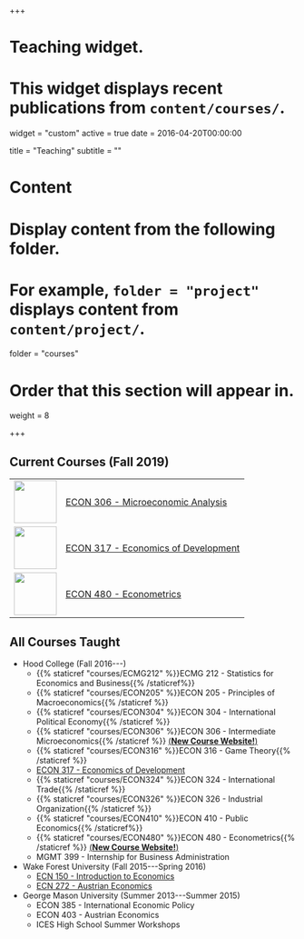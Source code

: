 +++
# Teaching widget.
# This widget displays recent publications from `content/courses/`.
widget = "custom"
active = true
date = 2016-04-20T00:00:00

title = "Teaching"
subtitle = ""

# Content
# Display content from the following folder.
# For example, `folder = "project"` displays content from `content/project/`.
folder = "courses"

# Order that this section will appear in.
weight = 8

+++

## Current Courses (Fall 2019)

|   |     |
|----|----|
| <img src="https://ryansafner.com/img/micro_hex.png" alt="" width="75"/> | [ECON 306 - Microeconomic Analysis](http://microf19.classes.ryansafner.com) |
| <img src="https://ryansafner.com/img/dev_hex.png" alt="" width="75"/> | [ECON 317 - Economics of Development](http://devf19.classes.ryansafner.com) |
| <img src="https://ryansafner.com/img/metrics_hex.png" alt="" width="75"/> | [ECON 480 - Econometrics](http://metricsf19.classes.ryansafner.com) |

## All Courses Taught

* Hood College (Fall 2016---)
  - {{% staticref "courses/ECMG212" %}}ECMG 212 - Statistics for Economics and Business{{% /staticref%}}
  - {{% staticref "courses/ECON205" %}}ECON 205 - Principles of Macroeconomics{{% /staticref %}}
  - {{% staticref "courses/ECON304" %}}ECON 304 - International Political Economy{{% /staticref %}}
  - {{% staticref "courses/ECON306" %}}ECON 306 - Intermediate Microeconomics{{% /staticref %}} [(**New Course Website!**)](http://microf19.classes.ryansafner.com)
  - {{% staticref "courses/ECON316" %}}ECON 316 - Game Theory{{% /staticref %}}
  - [ECON 317 - Economics of Development](developmentf19.classes.ryansafner.com)
  - {{% staticref "courses/ECON324" %}}ECON 324 - International Trade{{% /staticref %}}
  - {{% staticref "courses/ECON326" %}}ECON 326 - Industrial Organization{{% /staticref %}}
  - {{% staticref "courses/ECON410" %}}ECON 410 - Public Economics{{% /staticref%}}
  - {{% staticref "courses/ECON480" %}}ECON 480 - Econometrics{{% /staticref %}} [(**New Course Website!**)](http://metricsf19.classes.ryansafner.com)
  - MGMT 399 - Internship for Business Administration 
* Wake Forest University (Fall 2015---Spring 2016)
  - [ECN 150 - Introduction to Economics](https://www.dropbox.com/s/w03rizmeov387tb/ECN_150C_Syllabus_Safner.pdf?dl=0)
  - [ECN 272 - Austrian Economics](https://www.dropbox.com/s/f1ddw84rggv7zod/Austrian_Economics_Syllabus.pdf?dl=0)
* George Mason University (Summer 2013---Summer 2015)
  - ECON 385 - International Economic Policy
  - ECON 403 - Austrian Economics
  - ICES High School Summer Workshops 

